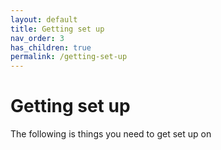 ```yaml
---
layout: default
title: Getting set up
nav_order: 3
has_children: true
permalink: /getting-set-up
---
```


# Getting set up

The following is things you need to get set up on
